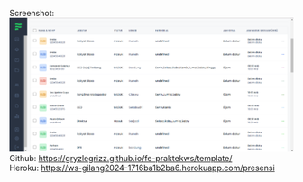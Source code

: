 Screenshot: ![SS Hasil](Screenshot/ss-w6-result.png)
<br>
Github: https://gryzlegrizz.github.io/fe-praktekws/template/
<br>
Heroku: https://ws-gilang2024-1716ba1b2ba6.herokuapp.com/presensi